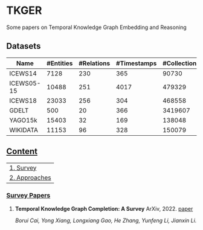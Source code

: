 # TKGER
Some papers on Temporal Knowledge Graph Embedding and Reasoning

## Datasets

| Name  | #Entities  | #Relations  | #Timestamps  | #Collections  |  Timestamp | Link download  |
|---|---|---|---|---|---|---|
| ICEWS14   | 7128  | 230  | 365  | 90730  | point  | https://paperswithcode.com/sota/link-prediction-on-icews14-1  |
| ICEWS05-15  | 10488  | 251 | 4017  | 479329  | point  |  https://paperswithcode.com/sota/link-prediction-on-icews05-15-1 |
| ICEWS18   | 23033  | 256  | 304  |  468558 |  point |  https://docs.dgl.ai/en/0.8.x/generated/dgl.data.ICEWS18Dataset.html |
| GDELT  |  500 |  20 | 366  | 3419607  | point  | https://www.gdeltproject.org/  |
| YAGO15k  | 15403  | 32  | 169  | 138048  |  interval | https://paperswithcode.com/sota/link-prediction-on-yago15k-1  |
| WIKIDATA  | 11153  | 96  | 328  | 150079  |  interval | https://www.wikidata.org/wiki/Wikidata:Main_Page  |

## [Content](#content)

<table>
<tr><td colspan="2"><a href="#survey-papers">1. Survey</a></td></tr>
<tr><td colspan="2"><a href="#approaches">2. Approaches</a></td></tr> </table>




### [Survey Papers](#content)

1. **Temporal Knowledge Graph Completion: A Survey** ArXiv, 2022. [paper](https://arxiv.org/abs/2201.08236)

    *Borui Cai, Yong Xiang, Longxiang Gao, He Zhang, Yunfeng Li, Jianxin Li.*

